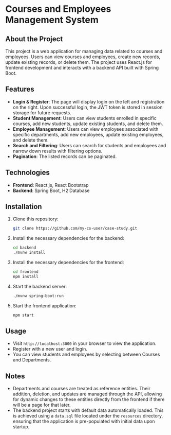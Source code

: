 # Courses and Employees Management System

## About the Project
This project is a web application for managing data related to courses and employees. Users can view courses and employees, create new records, update existing records, or delete them. The project uses React.js for frontend development and interacts with a backend API built with Spring Boot.

## Features
- **Login & Register**: The page will display login on the left and registration on the right. Upon successful login, the JWT token is stored in session storage for future requests.
- **Student Management**: Users can view students enrolled in specific courses, add new students, update existing students, and delete them.
- **Employee Management**: Users can view employees associated with specific departments, add new employees, update existing employees, and delete them.
- **Search and Filtering**: Users can search for students and employees and narrow down results with filtering options.
- **Pagination**: The listed records can be paginated.

## Technologies
- **Frontend**: React.js, React Bootstrap
- **Backend**: Spring Boot, H2 Database

## Installation
1. Clone this repository:
   ```bash
   git clone https://github.com/my-cs-user/case-study.git
   ```

2. Install the necessary dependencies for the backend:
   ```bash
   cd backend
   ./mvnw install
   ```

3. Install the necessary dependencies for the frontend:
   ```bash
   cd frontend
   npm install
   ```

4. Start the backend server:
   ```bash
   ./mvnw spring-boot:run
   ```

5. Start the frontend application:
   ```bash
   npm start
   ```

## Usage
- Visit `http://localhost:3000` in your browser to view the application.
- Register with a new user and login.
- You can view students and employees by selecting between Courses and Departments.

## Notes
- Departments and courses are treated as reference entities. Their addition, deletion, and updates are managed through the API, allowing for dynamic changes to these entities directly from the frontend if there will be a page for that later.
- The backend project starts with default data automatically loaded. This is achieved using a `data.sql` file located under the `resources` directory, ensuring that the application is pre-populated with initial data upon startup.
